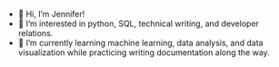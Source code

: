 - 👋 Hi, I’m Jennifer! 
- 👀 I’m interested in python, SQL, technical writing, and developer relations. 
- 🌱 I’m currently learning machine learning, data analysis, and data visualization while practicing writing documentation along the way. 

<!---
halloda/halloda is a ✨ special ✨ repository because its `README.md` (this file) appears on your GitHub profile.
You can click the Preview link to take a look at your changes.
--->
